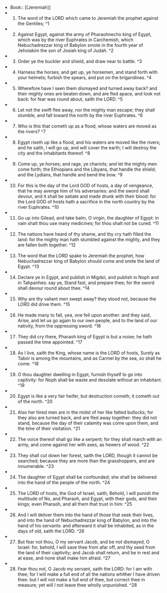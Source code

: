 - Book:: [[Jeremiah]]
- 1. The word of the LORD which came to Jeremiah the prophet against the Gentiles; ^1
- 2. Against Egypt, against the army of Pharaohnecho king of Egypt, which was by the river Euphrates in Carchemish, which Nebuchadrezzar king of Babylon smote in the fourth year of Jehoiakim the son of Josiah king of Judah. ^2
- 3. Order ye the buckler and shield, and draw near to battle. ^3
- 4. Harness the horses; and get up, ye horsemen, and stand forth with your helmets; furbish the spears, and put on the brigandines. ^4
- 5. Wherefore have I seen them dismayed and turned away back? and their mighty ones are beaten down, and are fled apace, and look not back: for fear was round about, saith the LORD. ^5
- 6. Let not the swift flee away, nor the mighty man escape; they shall stumble, and fall toward the north by the river Euphrates. ^6
- 7. Who is this that cometh up as a flood, whose waters are moved as the rivers? ^7
- 8. Egypt riseth up like a flood, and his waters are moved like the rivers; and he saith, I will go up, and will cover the earth; I will destroy the city and the inhabitants thereof. ^8
- 9. Come up, ye horses; and rage, ye chariots; and let the mighty men come forth; the Ethiopians and the Libyans, that handle the shield; and the Lydians, that handle and bend the bow. ^9
- 10. For this is the day of the Lord GOD of hosts, a day of vengeance, that he may avenge him of his adversaries: and the sword shall devour, and it shall be satiate and made drunk with their blood: for the Lord GOD of hosts hath a sacrifice in the north country by the river Euphrates. ^10
- 11. Go up into Gilead, and take balm, O virgin, the daughter of Egypt: in vain shalt thou use many medicines; for thou shalt not be cured. ^11
- 12. The nations have heard of thy shame, and thy cry hath filled the land: for the mighty man hath stumbled against the mighty, and they are fallen both together. ^12
- 13. The word that the LORD spake to Jeremiah the prophet, how Nebuchadrezzar king of Babylon should come and smite the land of Egypt. ^13
- 14. Declare ye in Egypt, and publish in Migdol, and publish in Noph and in Tahpanhes: say ye, Stand fast, and prepare thee; for the sword shall devour round about thee. ^14
- 15. Why are thy valiant men swept away? they stood not, because the LORD did drive them. ^15
- 16. He made many to fall, yea, one fell upon another: and they said, Arise, and let us go again to our own people, and to the land of our nativity, from the oppressing sword. ^16
- 17. They did cry there, Pharaoh king of Egypt is but a noise; he hath passed the time appointed. ^17
- 18. As I live, saith the King, whose name is the LORD of hosts, Surely as Tabor is among the mountains, and as Carmel by the sea, so shall he come. ^18
- 19. O thou daughter dwelling in Egypt, furnish thyself to go into captivity: for Noph shall be waste and desolate without an inhabitant. ^19
- 20. Egypt is like a very fair heifer, but destruction cometh; it cometh out of the north. ^20
- 21. Also her hired men are in the midst of her like fatted bullocks; for they also are turned back, and are fled away together: they did not stand, because the day of their calamity was come upon them, and the time of their visitation. ^21
- 22. The voice thereof shall go like a serpent; for they shall march with an army, and come against her with axes, as hewers of wood. ^22
- 23. They shall cut down her forest, saith the LORD, though it cannot be searched; because they are more than the grasshoppers, and are innumerable. ^23
- 24. The daughter of Egypt shall be confounded; she shall be delivered into the hand of the people of the north. ^24
- 25. The LORD of hosts, the God of Israel, saith; Behold, I will punish the multitude of No, and Pharaoh, and Egypt, with their gods, and their kings; even Pharaoh, and all them that trust in him: ^25
- 26. And I will deliver them into the hand of those that seek their lives, and into the hand of Nebuchadrezzar king of Babylon, and into the hand of his servants: and afterward it shall be inhabited, as in the days of old, saith the LORD. ^26
- 27. But fear not thou, O my servant Jacob, and be not dismayed, O Israel: for, behold, I will save thee from afar off, and thy seed from the land of their captivity; and Jacob shall return, and be in rest and at ease, and none shall make him afraid. ^27
- 28. Fear thou not, O Jacob my servant, saith the LORD: for I am with thee; for I will make a full end of all the nations whither I have driven thee: but I will not make a full end of thee, but correct thee in measure; yet will I not leave thee wholly unpunished. ^28
